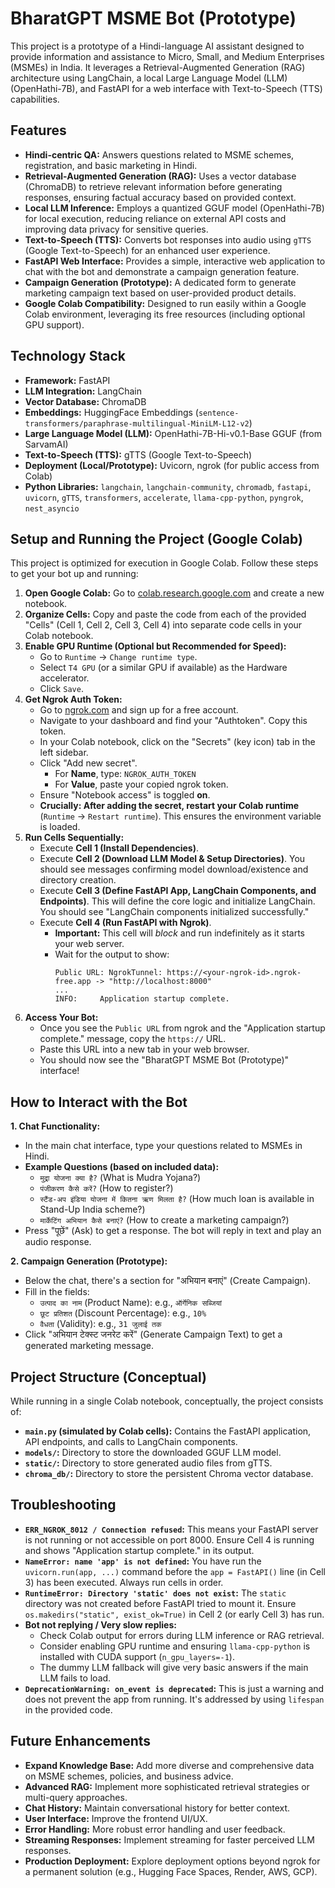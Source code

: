 # BharatGPT MSME Bot (Prototype)

This project is a prototype of a Hindi-language AI assistant designed to provide information and assistance to Micro, Small, and Medium Enterprises (MSMEs) in India. It leverages a Retrieval-Augmented Generation (RAG) architecture using LangChain, a local Large Language Model (LLM) (OpenHathi-7B), and FastAPI for a web interface with Text-to-Speech (TTS) capabilities.

## Features

* **Hindi-centric QA:** Answers questions related to MSME schemes, registration, and basic marketing in Hindi.
* **Retrieval-Augmented Generation (RAG):** Uses a vector database (ChromaDB) to retrieve relevant information before generating responses, ensuring factual accuracy based on provided context.
* **Local LLM Inference:** Employs a quantized GGUF model (OpenHathi-7B) for local execution, reducing reliance on external API costs and improving data privacy for sensitive queries.
* **Text-to-Speech (TTS):** Converts bot responses into audio using `gTTS` (Google Text-to-Speech) for an enhanced user experience.
* **FastAPI Web Interface:** Provides a simple, interactive web application to chat with the bot and demonstrate a campaign generation feature.
* **Campaign Generation (Prototype):** A dedicated form to generate marketing campaign text based on user-provided product details.
* **Google Colab Compatibility:** Designed to run easily within a Google Colab environment, leveraging its free resources (including optional GPU support).

## Technology Stack

* **Framework:** FastAPI
* **LLM Integration:** LangChain
* **Vector Database:** ChromaDB
* **Embeddings:** HuggingFace Embeddings (`sentence-transformers/paraphrase-multilingual-MiniLM-L12-v2`)
* **Large Language Model (LLM):** OpenHathi-7B-Hi-v0.1-Base GGUF (from SarvamAI)
* **Text-to-Speech (TTS):** gTTS (Google Text-to-Speech)
* **Deployment (Local/Prototype):** Uvicorn, ngrok (for public access from Colab)
* **Python Libraries:** `langchain`, `langchain-community`, `chromadb`, `fastapi`, `uvicorn`, `gTTS`, `transformers`, `accelerate`, `llama-cpp-python`, `pyngrok`, `nest_asyncio`

## Setup and Running the Project (Google Colab)

This project is optimized for execution in Google Colab. Follow these steps to get your bot up and running:

1.  **Open Google Colab:** Go to [colab.research.google.com](https://colab.research.google.com/) and create a new notebook.
2.  **Organize Cells:** Copy and paste the code from each of the provided "Cells" (Cell 1, Cell 2, Cell 3, Cell 4) into separate code cells in your Colab notebook.
3.  **Enable GPU Runtime (Optional but Recommended for Speed):**
    * Go to `Runtime` -> `Change runtime type`.
    * Select `T4 GPU` (or a similar GPU if available) as the Hardware accelerator.
    * Click `Save`.
4.  **Get Ngrok Auth Token:**
    * Go to [ngrok.com](https://ngrok.com/) and sign up for a free account.
    * Navigate to your dashboard and find your "Authtoken". Copy this token.
    * In your Colab notebook, click on the "Secrets" (key icon) tab in the left sidebar.
    * Click "Add new secret".
        * For **Name**, type: `NGROK_AUTH_TOKEN`
        * For **Value**, paste your copied ngrok token.
    * Ensure "Notebook access" is toggled **on**.
    * **Crucially: After adding the secret, restart your Colab runtime** (`Runtime` -> `Restart runtime`). This ensures the environment variable is loaded.
5.  **Run Cells Sequentially:**
    * Execute **Cell 1 (Install Dependencies)**.
    * Execute **Cell 2 (Download LLM Model & Setup Directories)**. You should see messages confirming model download/existence and directory creation.
    * Execute **Cell 3 (Define FastAPI App, LangChain Components, and Endpoints)**. This will define the core logic and initialize LangChain. You should see "LangChain components initialized successfully."
    * Execute **Cell 4 (Run FastAPI with Ngrok)**.
        * **Important:** This cell will *block* and run indefinitely as it starts your web server.
        * Wait for the output to show:
            ```
            Public URL: NgrokTunnel: https://<your-ngrok-id>.ngrok-free.app -> "http://localhost:8000"
            ...
            INFO:     Application startup complete.
            ```
6.  **Access Your Bot:**
    * Once you see the `Public URL` from ngrok and the "Application startup complete." message, copy the `https://` URL.
    * Paste this URL into a new tab in your web browser.
    * You should now see the "BharatGPT MSME Bot (Prototype)" interface!

## How to Interact with the Bot

**1. Chat Functionality:**

* In the main chat interface, type your questions related to MSMEs in Hindi.
* **Example Questions (based on included data):**
    * `मुद्रा योजना क्या है?` (What is Mudra Yojana?)
    * `पंजीकरण कैसे करें?` (How to register?)
    * `स्टैंड-अप इंडिया योजना में कितना ऋण मिलता है?` (How much loan is available in Stand-Up India scheme?)
    * `मार्केटिंग अभियान कैसे बनाएं?` (How to create a marketing campaign?)
* Press "पूछें" (Ask) to get a response. The bot will reply in text and play an audio response.

**2. Campaign Generation (Prototype):**

* Below the chat, there's a section for "अभियान बनाएं" (Create Campaign).
* Fill in the fields:
    * `उत्पाद का नाम` (Product Name): e.g., `ऑर्गेनिक सब्जियां`
    * `छूट प्रतिशत` (Discount Percentage): e.g., `10%`
    * `वैधता` (Validity): e.g., `31 जुलाई तक`
* Click "अभियान टेक्स्ट जनरेट करें" (Generate Campaign Text) to get a generated marketing message.

## Project Structure (Conceptual)

While running in a single Colab notebook, conceptually, the project consists of:

* **`main.py` (simulated by Colab cells):** Contains the FastAPI application, API endpoints, and calls to LangChain components.
* **`models/`:** Directory to store the downloaded GGUF LLM model.
* **`static/`:** Directory to store generated audio files from gTTS.
* **`chroma_db/`:** Directory to store the persistent Chroma vector database.

## Troubleshooting

* **`ERR_NGROK_8012 / Connection refused`:** This means your FastAPI server is not running or not accessible on port 8000. Ensure Cell 4 is running and shows "Application startup complete." in its output.
* **`NameError: name 'app' is not defined`:** You have run the `uvicorn.run(app, ...)` command before the `app = FastAPI()` line (in Cell 3) has been executed. Always run cells in order.
* **`RuntimeError: Directory 'static' does not exist`:** The `static` directory was not created before FastAPI tried to mount it. Ensure `os.makedirs("static", exist_ok=True)` in Cell 2 (or early Cell 3) has run.
* **Bot not replying / Very slow replies:**
    * Check Colab output for errors during LLM inference or RAG retrieval.
    * Consider enabling GPU runtime and ensuring `llama-cpp-python` is installed with CUDA support (`n_gpu_layers=-1`).
    * The dummy LLM fallback will give very basic answers if the main LLM fails to load.
* **`DeprecationWarning: on_event is deprecated`:** This is just a warning and does not prevent the app from running. It's addressed by using `lifespan` in the provided code.

## Future Enhancements

* **Expand Knowledge Base:** Add more diverse and comprehensive data on MSME schemes, policies, and business advice.
* **Advanced RAG:** Implement more sophisticated retrieval strategies or multi-query approaches.
* **Chat History:** Maintain conversational history for better context.
* **User Interface:** Improve the frontend UI/UX.
* **Error Handling:** More robust error handling and user feedback.
* **Streaming Responses:** Implement streaming for faster perceived LLM responses.
* **Production Deployment:** Explore deployment options beyond ngrok for a permanent solution (e.g., Hugging Face Spaces, Render, AWS, GCP).
